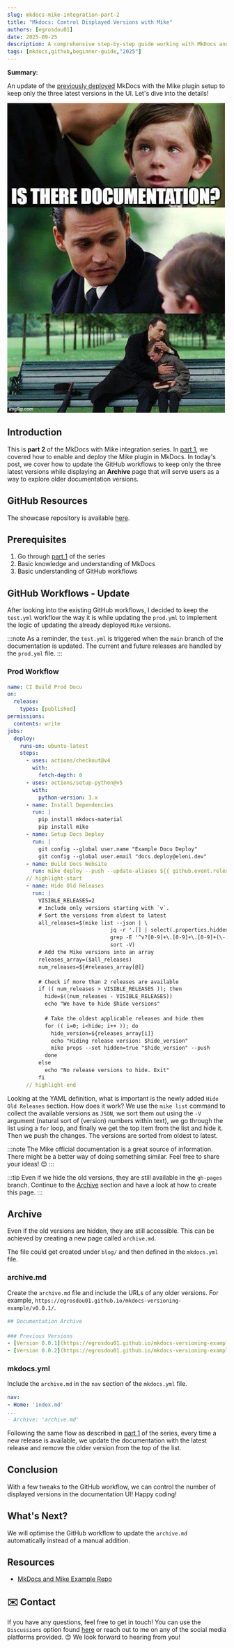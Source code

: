 ```yaml
---
slug: mkdocs-mike-integration-part-2
title: "Mkdocs: Control Displayed Versions with Mike"
authors: [egrosdou01]
date: 2025-09-25
description: A comprehensive step-by-step guide working with MkDocs and the Mike plugin. Today we demonstrate how to control the visible documentation versions in the UI.
tags: [mkdocs,github,beginner-guide,"2025"]
---
```


**Summary**:

An update of the [previously deployed](mkdocs-mike-integration.md) MkDocs with the Mike plugin setup to keep only the three latest versions in the UI. Let's dive into the details!

<!--truncate-->
![title image reading "Documentation Meme"](documentation.jpg)

## Introduction

This is **part 2** of the MkDocs with Mike integration series. In [part 1](mkdocs-mike-integration.md), we covered how to enable and deploy the Mike plugin in MkDocs. In today's post, we cover how to update the GitHub workflows to keep only the three latest versions while displaying an **Archive** page that will serve users as a way to explore older documentation versions.

## GitHub Resources

The showcase repository is available [here](https://github.com/egrosdou01/mkdocs-versioning-example).

## Prerequisites

1. Go through [part 1](mkdocs-mike-integration.md) of the series
1. Basic knowledge and understanding of MkDocs
1. Basic understanding of GitHub workflows

## GitHub Workflows - Update

After looking into the existing GitHub workflows, I decided to keep the `test.yml` workflow the way it is while updating the `prod.yml` to implement the logic of updating the already deployed `Mike` versions.

:::note
As a reminder, the `test.yml` is triggered when the `main` branch of the documentation is updated. The current and future releases are handled by the `prod.yml` file.
:::

### Prod Workflow

```yaml showLineNumbers
name: CI Build Prod Docu
on:
  release:
    types: [published]
permissions:
  contents: write
jobs:
  deploy:
    runs-on: ubuntu-latest
    steps:
      - uses: actions/checkout@v4
        with:
          fetch-depth: 0
      - uses: actions/setup-python@v5
        with:
          python-version: 3.x
      - name: Install Dependencies
        run: |
          pip install mkdocs-material
          pip install mike
      - name: Setup Docs Deploy
        run: |
          git config --global user.name "Example Docu Deploy"
          git config --global user.email "docs.deploy@eleni.dev"
      - name: Build Docs Website
        run: mike deploy --push --update-aliases ${{ github.event.release.tag_name }} latest
      // highlight-start
      - name: Hide Old Releases
        run: |
          VISIBLE_RELEASES=2
          # Include only versions starting with `v`.
          # Sort the versions from oldest to latest
          all_releases=$(mike list --json | \
                                 jq -r '.[] | select(.properties.hidden | not) | .version' | \
                                 grep -E '^v?[0-9]+\.[0-9]+\.[0-9]+(\-.*)?$' | \
                                 sort -V)
          # Add the Mike versions into an array
          releases_array=($all_releases)
          num_releases=${#releases_array[@]}

          # Check if more than 2 releases are available
          if (( num_releases > VISIBLE_RELEASES )); then
            hide=$((num_releases - VISIBLE_RELEASES))
            echo "We have to hide $hide versions"
            
            # Take the oldest applicable releases and hide them
            for (( i=0; i<hide; i++ )); do
              hide_version=${releases_array[i]}
              echo "Hiding release version: $hide_version"
              mike props --set hidden=true "$hide_version" --push 
            done
          else
            echo "No release versions to hide. Exit"
          fi
      // highlight-end
```

Looking at the YAML definition, what is important is the newly added `Hide Old Releases` section. How does it work? We use the `mike list` command to collect the available versions as `JSON`, we sort them out using the `-V` argument (natural sort of (version) numbers within text), we go through the list using a `for` loop, and finally we get the top item from the list and hide it. Then we push the changes. The versions are sorted from oldest to latest.

:::note
The Mike official documentation is a great source of information. There might be a better way of doing something similar. Feel free to share your ideas! 😊
:::

:::tip
Even if we hide the old versions, they are still available in the `gh-pages` branch. Continue to the [Archive](#archive) section and have a look at how to create this page.
:::

## Archive

Even if the old versions are hidden, they are still accessible. This can be achieved by creating a new page called `archive.md`.

The file could get created under `blog/` and then defined in the `mkdocs.yml` file.

### archive.md

Create the `archive.md` file and include the URLs of any older versions. For example, ```https://egrosdou01.github.io/mkdocs-versioning-example/v0.0.1/```.

```yaml
## Documentation Archive

### Previous Versions
- [Version 0.0.1](https://egrosdou01.github.io/mkdocs-versioning-example/v0.0.1/)
- [Version 0.0.2](https://egrosdou01.github.io/mkdocs-versioning-example/v0.0.2/)
```

### mkdocs.yml

Include the `archive.md` in the `nav` section of the `mkdocs.yml` file.

```yaml
nav:
- Home: 'index.md'
...
- Archive: 'archive.md'
```

Following the same flow as described in [part 1](mkdocs-mike-integration.md) of the series, every time a new release is available, we update the documentation with the latest release and remove the older version from the top of the list.

## Conclusion

With a few tweaks to the GitHub workflow, we can control the number of displayed versions in the documentation UI! Happy coding!

## What's Next?

We will optimise the GitHub workflow to update the `archive.md` automatically instead of a manual addition.

## Resources

- [MkDocs and Mike Example Repo](https://github.com/mkdocs-material/example-versioning/tree/master)

## ✉️ Contact

If you have any questions, feel free to get in touch! You can use the `Discussions` option found [here](https://github.com/egrosdou01/blog.grosdouli.dev/discussions) or reach out to me on any of the social media platforms provided. 😊 We look forward to hearing from you!